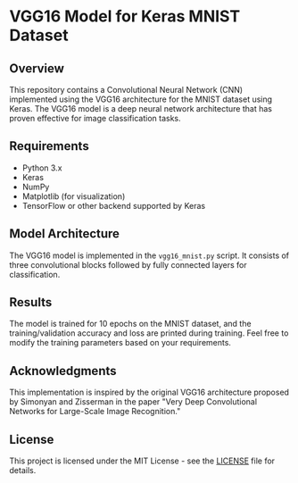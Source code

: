 <!DOCTYPE html>
<html lang="en">
<head>
    <meta charset="UTF-8">
    <meta name="viewport" content="width=device-width, initial-scale=1.0">
    <title>VGG16 Model for Keras MNIST Dataset</title>
</head>
<body>

<h1>VGG16 Model for Keras MNIST Dataset</h1>

<h2>Overview</h2>

<p>This repository contains a Convolutional Neural Network (CNN) implemented using the VGG16 architecture for the MNIST dataset using Keras. The VGG16 model is a deep neural network architecture that has proven effective for image classification tasks.</p>

<h2>Requirements</h2>

<ul>
    <li>Python 3.x</li>
    <li>Keras</li>
    <li>NumPy</li>
    <li>Matplotlib (for visualization)</li>
    <li>TensorFlow or other backend supported by Keras</li>
</ul>


<h2>Model Architecture</h2>

<p>The VGG16 model is implemented in the <code>vgg16_mnist.py</code> script. It consists of three convolutional blocks followed by fully connected layers for classification.</p>

<h2>Results</h2>

<p>The model is trained for 10 epochs on the MNIST dataset, and the training/validation accuracy and loss are printed during training. Feel free to modify the training parameters based on your requirements.</p>

<h2>Acknowledgments</h2>

<p>This implementation is inspired by the original VGG16 architecture proposed by Simonyan and Zisserman in the paper "Very Deep Convolutional Networks for Large-Scale Image Recognition."</p>

<h2>License</h2>

<p>This project is licensed under the MIT License - see the <a href="LICENSE">LICENSE</a> file for details.</p>

</body>
</html>
